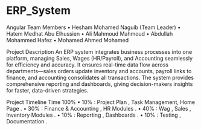 # ERP_System
Angular Team Members
•	Hesham Mohamed Naguib (Team Leader)
•	Hatem Medhat Abu Elhussien
•	Ali Mahmoud Mahmoud
•	Abdullah Mohammed Hafez
•	Mohamed Ahmed Mohamed

Project Description
An ERP system integrates business processes into one platform, managing Sales, Wages (HR/Payroll), and Accounting seamlessly for efficiency and accuracy.
It ensures real-time data flow across departments—sales orders update inventory and accounts, payroll links to finance, and accounting consolidates all transactions.
The system provides comprehensive reporting and dashboards, giving decision-makers insights for faster, data-driven strategies.

Project Timeline
 Time 100%
•	10% : Project Plan , Task Management, Home Page .
•	30% : Finance & Accounting , HR Modules .
•	40% : Wag , Sales , Inventory Modules .
•	10% : Reporting , Dashboards .
•	10% : Testing , Documentation .   

